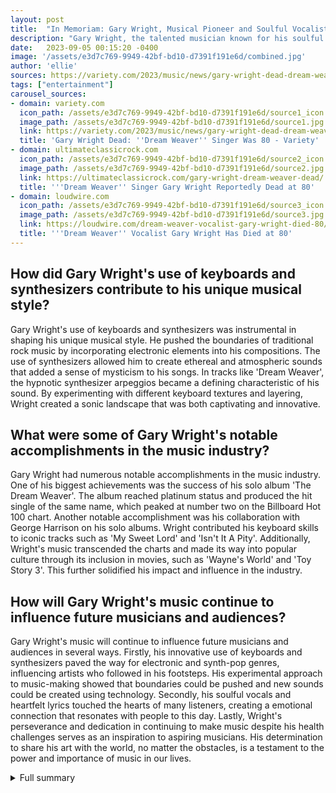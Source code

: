 ```yaml
---
layout: post
title:  "In Memoriam: Gary Wright, Musical Pioneer and Soulful Vocalist, Passes Away at 80"
description: "Gary Wright, the talented musician known for his soulful vocals and innovative use of keyboards and synthesizers, has passed away at the age of 80. With chart-topping hits and iconic collaborations, Wright leaves behind a legacy that will forever impact the music industry."
date:   2023-09-05 00:15:20 -0400
image: '/assets/e3d7c769-9949-42bf-bd10-d7391f191e6d/combined.jpg'
author: 'ellie'
sources: https://variety.com/2023/music/news/gary-wright-dead-dream-weaver-1235713097/ https://ultimateclassicrock.com/gary-wright-dream-weaver-dead/ http://www.spookytooth.sk/members.html https://www.thedreamweaver.com/about/ https://loudwire.com/dream-weaver-vocalist-gary-wright-died-80/ https://loudwire.com/dream-weaver-vocalist-gary-wright-died-80/
tags: ["entertainment"]
carousel_sources:
- domain: variety.com
  icon_path: /assets/e3d7c769-9949-42bf-bd10-d7391f191e6d/source1_icon.jpg
  image_path: /assets/e3d7c769-9949-42bf-bd10-d7391f191e6d/source1.jpg
  link: https://variety.com/2023/music/news/gary-wright-dead-dream-weaver-1235713097/
  title: 'Gary Wright Dead: ''Dream Weaver'' Singer Was 80 - Variety'
- domain: ultimateclassicrock.com
  icon_path: /assets/e3d7c769-9949-42bf-bd10-d7391f191e6d/source2_icon.jpg
  image_path: /assets/e3d7c769-9949-42bf-bd10-d7391f191e6d/source2.jpg
  link: https://ultimateclassicrock.com/gary-wright-dream-weaver-dead/
  title: '''Dream Weaver'' Singer Gary Wright Reportedly Dead at 80'
- domain: loudwire.com
  icon_path: /assets/e3d7c769-9949-42bf-bd10-d7391f191e6d/source3_icon.jpg
  image_path: /assets/e3d7c769-9949-42bf-bd10-d7391f191e6d/source3.jpg
  link: https://loudwire.com/dream-weaver-vocalist-gary-wright-died-80/
  title: '''Dream Weaver'' Vocalist Gary Wright Has Died at 80'
---
```


## How did Gary Wright's use of keyboards and synthesizers contribute to his unique musical style?
Gary Wright's use of keyboards and synthesizers was instrumental in shaping his unique musical style. He pushed the boundaries of traditional rock music by incorporating electronic elements into his compositions. The use of synthesizers allowed him to create ethereal and atmospheric sounds that added a sense of mysticism to his songs. In tracks like 'Dream Weaver', the hypnotic synthesizer arpeggios became a defining characteristic of his sound. By experimenting with different keyboard textures and layering, Wright created a sonic landscape that was both captivating and innovative.

## What were some of Gary Wright's notable accomplishments in the music industry?
Gary Wright had numerous notable accomplishments in the music industry. One of his biggest achievements was the success of his solo album 'The Dream Weaver'. The album reached platinum status and produced the hit single of the same name, which peaked at number two on the Billboard Hot 100 chart. Another notable accomplishment was his collaboration with George Harrison on his solo albums. Wright contributed his keyboard skills to iconic tracks such as 'My Sweet Lord' and 'Isn't It A Pity'. Additionally, Wright's music transcended the charts and made its way into popular culture through its inclusion in movies, such as 'Wayne's World' and 'Toy Story 3'. This further solidified his impact and influence in the industry.

## How will Gary Wright's music continue to influence future musicians and audiences?
Gary Wright's music will continue to influence future musicians and audiences in several ways. Firstly, his innovative use of keyboards and synthesizers paved the way for electronic and synth-pop genres, influencing artists who followed in his footsteps. His experimental approach to music-making showed that boundaries could be pushed and new sounds could be created using technology. Secondly, his soulful vocals and heartfelt lyrics touched the hearts of many listeners, creating a emotional connection that resonates with people to this day. Lastly, Wright's perseverance and dedication in continuing to make music despite his health challenges serves as an inspiration to aspiring musicians. His determination to share his art with the world, no matter the obstacles, is a testament to the power and importance of music in our lives.


<details>
        <summary>Full summary</summary>
<p>Gary Wright, a founding member of the band Spooky Tooth and a key collaborator on all of George Harrison's solo albums, has left an indelible mark on the world of music. His soulful vocals and skillful keyboard playing captivated audiences, earning him chart success in the mid-1970s with the songs 'Dream Weaver' and 'Love Is Alive'. Despite battling Parkinson's disease and Lewy body dementia, Wright continued to release albums and tour, cementing his status as a respected musician throughout his career.</p>
<p>Wright's musical style was characterized by his provocative use of keyboards and synthesizers, setting him apart as an innovator in the industry. His album 'The Dream Weaver', released in 1975, showcased his reliance on these instruments and solidified his position as a solo superstar. The impact of his music extended beyond the charts, with his contributions to the soundtracks of movies such as 'Wayne's World' and 'Toy Story 3'.</p>
<p>As we mourn the loss of Gary Wright, let us remember his remarkable achievements and the lasting influence he had on the music world. Despite the challenges he faced, Wright's talent and passion shone through, leaving an indelible mark on the industry. As we celebrate his legacy, may his timeless music continue to inspire and bring joy to audiences for years to come.</p>
</details>